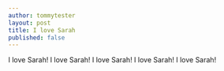 ```yaml
---
author: tommytester
layout: post
title: I love Sarah
published: false
---
```


I love Sarah!
I love Sarah!
I love Sarah!
I love Sarah!
I love Sarah!
